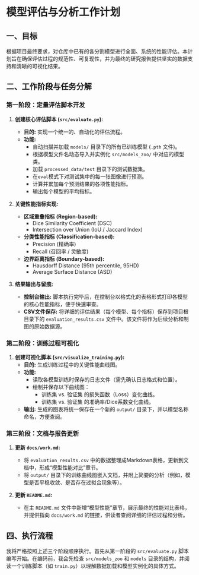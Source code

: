# 模型评估与分析工作计划

## 一、目标

根据项目最终要求，对仓库中已有的各分割模型进行全面、系统的性能评估。本计划旨在确保评估过程的规范性、可复现性，并为最终的研究报告提供坚实的数据支持和清晰的可视化结果。

## 二、工作阶段与任务分解

### 第一阶段：定量评估脚本开发

1.  **创建核心评估脚本 (`src/evaluate.py`):**
    *   **目的:** 实现一个统一的、自动化的评估流程。
    *   **功能:**
        *   自动扫描并加载 `models/` 目录下的所有已训练模型 (`.pth` 文件)。
        *   根据模型文件名动态导入并实例化 `src/models_zoo/` 中对应的模型类。
        *   加载 `processed_data/test` 目录下的测试数据集。
        *   在`eval`模式下对测试集中的每一张图像进行预测。
        *   计算并累加每个预测结果的各项性能指标。
        *   输出每个模型的平均指标。

2.  **关键性能指标实现:**
    *   **区域重叠指标 (Region-based):**
        *   Dice Similarity Coefficient (DSC)
        *   Intersection over Union (IoU / Jaccard Index)
    *   **分类性能指标 (Classification-based):**
        *   Precision (精确率)
        *   Recall (召回率 / 灵敏度)
    *   **边界距离指标 (Boundary-based):**
        *   Hausdorff Distance (95th percentile, 95HD)
        *   Average Surface Distance (ASD)

3.  **结果输出与留痕:**
    *   **控制台输出:** 脚本执行完毕后，在控制台以格式化的表格形式打印各模型的核心性能指标，便于快速审查。
    *   **CSV文件保存:** 将详细的评估结果（每个模型、每个指标）保存到项目根目录下的 `evaluation_results.csv` 文件中。该文件将作为后续分析和制图的原始数据源。

### 第二阶段：训练过程可视化

1.  **创建可视化脚本 (`src/visualize_training.py`):**
    *   **目的:** 生成训练过程中的关键性能曲线图。
    *   **功能:**
        *   读取各模型训练时保存的日志文件（需先确认日志格式和位置）。
        *   绘制并保存以下曲线图：
            *   训练集 vs. 验证集 的损失函数（Loss）变化曲线。
            *   训练集 vs. 验证集 的准确率/Dice系数变化曲线。
    *   **输出:** 生成的图表将统一保存在一个新的 `output/` 目录下，并以模型名称命名，方便查阅。

### 第三阶段：文档与报告更新

1.  **更新 `docs/work.md`:**
    *   将 `evaluation_results.csv` 中的数据整理成Markdown表格，更新到文档中，形成“模型性能对比”章节。
    *   将 `output/` 目录下的训练曲线图嵌入文档，并附上简要的分析（例如，模型是否平稳收敛、是否存在过拟合现象等）。

2.  **更新 `README.md`:**
    *   在主 `README.md` 文件中新增“模型性能”章节，展示最终的性能对比表格，并提供指向 `docs/work.md` 的链接，供读者查阅详细的评估过程和分析。

## 四、执行流程

我将严格按照上述三个阶段顺序执行。首先从第一阶段的 `src/evaluate.py` 脚本编写开始。在编码前，我会先检查 `src/models_zoo` 和 `models` 目录的结构，并阅读一个训练脚本（如 `train.py`）以理解数据加载和模型实例化的具体方式。
